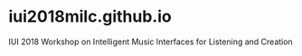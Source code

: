 # iui2018milc.github.io
IUI 2018 Workshop on Intelligent Music Interfaces for Listening and Creation
